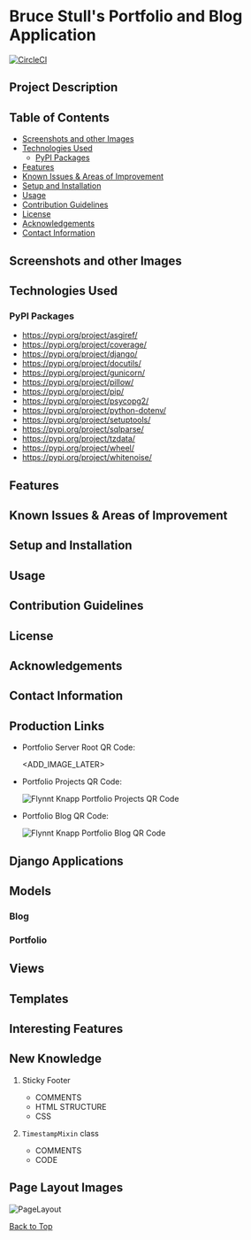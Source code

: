 # Bruce Stull's Portfolio and Blog Application

[![CircleCI](https://dl.circleci.com/status-badge/img/circleci/Y1ZCzLfk7VvFxn1NaACyjS/YHwVRm1rHjqJB5oscyffKF/tree/main.svg?style=shield&circle-token=5b73cc224d54045a371103c5ec5fe5a22510f1ed)](https://dl.circleci.com/status-badge/redirect/circleci/Y1ZCzLfk7VvFxn1NaACyjS/YHwVRm1rHjqJB5oscyffKF/tree/main)

## Project Description

## Table of Contents

* [Screenshots and other Images](#screenshots-and-other-images)
* [Technologies Used](#technologies-used)
    * [PyPI Packages](#pypi-packages)
* [Features](#features)
* [Known Issues & Areas of Improvement](#known-issues--areas-of-improvement)
* [Setup and Installation](#setup-and-installation)
* [Usage](#usage)
* [Contribution Guidelines](#contribution-guidelines)
* [License](#license)
* [Acknowledgements](#acknowledgements)
* [Contact Information](#contact-information)

## Screenshots and other Images

## Technologies Used

### PyPI Packages

* <https://pypi.org/project/asgiref/>
* <https://pypi.org/project/coverage/>
* <https://pypi.org/project/django/>
* <https://pypi.org/project/docutils/>
* <https://pypi.org/project/gunicorn/>
* <https://pypi.org/project/pillow/>
* <https://pypi.org/project/pip/>
* <https://pypi.org/project/psycopg2/>
* <https://pypi.org/project/python-dotenv/>
* <https://pypi.org/project/setuptools/>
* <https://pypi.org/project/sqlparse/>
* <https://pypi.org/project/tzdata/>
* <https://pypi.org/project/wheel/>
* <https://pypi.org/project/whitenoise/>

## Features

## Known Issues & Areas of Improvement

## Setup and Installation

## Usage

## Contribution Guidelines

## License

## Acknowledgements

## Contact Information




## Production Links

* Portfolio Server Root QR Code:

  <ADD_IMAGE_LATER>

* Portfolio Projects QR Code:

  ![Flynnt Knapp Portfolio Projects QR Code](https://github.com/brucestull/blog-and-portfolio/assets/47562501/6a57aade-d077-4de2-97ec-50033b1ca64e)

* Portfolio Blog QR Code:

  ![Flynnt Knapp Portfolio Blog QR Code](https://github.com/brucestull/blog-and-portfolio/assets/47562501/b0441b38-7f80-462a-a975-30a2d0a16364)


## Django Applications

## Models

### Blog

### Portfolio

## Views

## Templates

## Interesting Features

## New Knowledge

1. Sticky Footer
    * COMMENTS
    * HTML STRUCTURE
    * CSS

1. `TimestampMixin` class
    * COMMENTS
    * CODE

## Page Layout Images

![PageLayout](https://github.com/brucestull/bruce-stull/assets/47562501/07366f46-bd1f-4776-9f97-2400c38719b3)

[Back to Top](#bruce-stulls-portfolio-and-blog-application)
